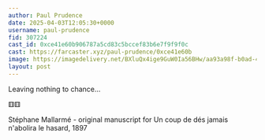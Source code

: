 ```yaml
---
author: Paul Prudence
date: 2025-04-03T12:05:30+0000
username: paul-prudence
fid: 307224
cast_id: 0xce41e60b906787a5cd83c5bccef83b6e7f9f9f0c
cast: https://farcaster.xyz/paul-prudence/0xce41e60b
image: https://imagedelivery.net/BXluQx4ige9GuW0Ia56BHw/aa93a98f-b0ad-43c7-4844-668970412000/original
layout: post
---
```


Leaving nothing to chance...

⚅⚅

Stéphane Mallarmé - original manuscript for Un coup de dés jamais n'abolira le hasard, 1897

<img src='https://imagedelivery.net/BXluQx4ige9GuW0Ia56BHw/aa93a98f-b0ad-43c7-4844-668970412000/original' alt='' referrerpolicy='no-referrer'/>
